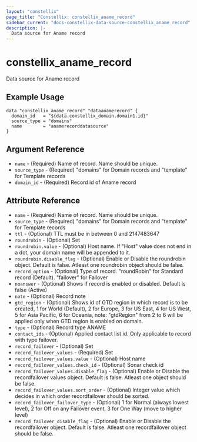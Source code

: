```yaml
---
layout: "constellix"
page_title: "Constellix: constellix_aname_record"
sidebar_current: "docs-constellix-data-source-constellix_aname_record"
description: |-
  Data source for Aname record
---
```


# constellix_aname_record #
Data source for Aname record


## Example Usage ##

```hcl
data "constellix_aname_record" "dataanamerecord" {
  domain_id   = "${data.constellix_domain.domain1.id}"
  source_type = "domains"
  name        = "anamerecorddatasource"
}

```
## Argument Reference ##
* `name` - (Required) Name of record. Name should be unique.
* `source_type` - (Required) "domains" for Domain records and "template" for Template records
* `domain_id` - (Required) Record id of Aname record

## Attribute Reference ##
* `name` - (Required) Name of record. Name should be unique.
* `source_type` - (Required) "domains" for Domain records and "template" for Template records
* `ttl` - (Optional) TTL must be in between 0 and 2147483647
* `roundrobin` - (Optional) Set
* `roundrobin.value` - (Optional) Host name. If "Host" value does not end in a dot, your domain name will be appended to it.
* `roundrobin.disable_flag` - (Optional) Enable or Disable the roundrobin object. Default is false. Atleast one roundrobin object should be false.
* `record_option` - (Optional) Type of record. "roundRobin" for Standard record (Default). "failover" for Failover
* `noanswer` - (Optional) Shows if record is enabled or disabled. Default is false (Active)
* `note` - (Optional) Record note
* `gtd_region` - (Optional) Shows id of GTD region in which record is to be created, 1 for World (Default), 2 for Europe, 3 for US East, 4 for US West, 5 for Asia Pacific, 6 for Oceania, note: "gtdRegion" from 2 to 6 will be applied only when GTD region is enabled on domain.
* `type` - (Optional) Record type ANAME
* `contact_ids` - (Optional) Applied contact list id. Only applicable to record with type failover.
* `record_failover` - (Optional) Set
* `record_failover_values` - (Required) Set
* `record_failover_values.value` - (Optional) Host name
* `record_failover_values.check_id` - (Optional) Sonar check id
* `record_failover_values.disable_flag` - (Optional) Enable or Disable the recordfailover values object. Default is false. Atleast one object should be false.
* `record_failover_values.sort_order` - (Optional) Integer value which decides in which order recordfailover should be sorted.
* `record_failover_failover_type` - (Optional) 1 for Normal (always lowest level), 2 for Off on any Failover event, 3 for One Way (move to higher level)
* `record_failover_disable_flag` - (Optional) Enable or Disable the recordfailover object. Default is false. Atleast one recordfailover object should be false.
